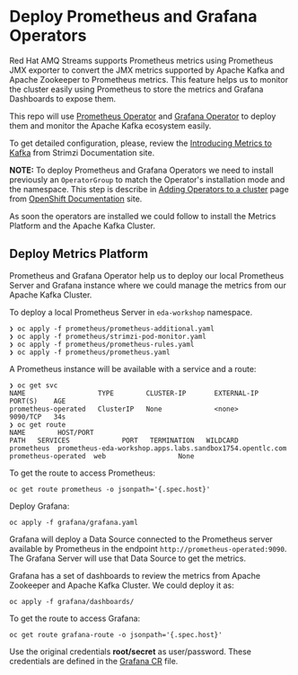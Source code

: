 # Deploy Prometheus and Grafana Operators

Red Hat AMQ Streams supports Prometheus metrics using Prometheus JMX exporter to convert the JMX metrics supported
by Apache Kafka and Apache Zookeeper to Prometheus metrics. This feature helps us to monitor the cluster
easily using Prometheus to store the metrics and Grafana Dashboards to expose them.

This repo will use [Prometheus Operator](https://operatorhub.io/operator/prometheus) and
[Grafana Operator](https://operatorhub.io/operator/grafana-operator) to deploy them and monitor the
Apache Kafka ecosystem easily.

To get detailed configuration, please, review the
[Introducing Metrics to Kafka](https://strimzi.io/docs/operators/latest/deploying.html#assembly-metrics-str)
from Strimzi Documentation site.

**NOTE:** To deploy Prometheus and Grafana Operators we need to install previously an `OperatorGroup` to match the
Operator's installation mode and the namespace. This step is describe in
[Adding Operators to a cluster](https://docs.openshift.com/container-platform/4.7/operators/admin/olm-adding-operators-to-cluster.html)
page from [OpenShift Documentation](https://docs.openshift.com/container-platform/4.7/welcome/index.html) site.

As soon the operators are installed we could follow to install the Metrics Platform and the Apache Kafka Cluster.

## Deploy Metrics Platform

Prometheus and Grafana Operator help us to deploy our local Prometheus Server and Grafana instance where
we could manage the metrics from our Apache Kafka Cluster.

To deploy a local Prometheus Server in ```eda-workshop``` namespace.

```shell
❯ oc apply -f prometheus/prometheus-additional.yaml
❯ oc apply -f prometheus/strimzi-pod-monitor.yaml
❯ oc apply -f prometheus/prometheus-rules.yaml
❯ oc apply -f prometheus/prometheus.yaml
```

A Prometheus instance will be available with a service and a route:

```shell
❯ oc get svc
NAME                  TYPE        CLUSTER-IP       EXTERNAL-IP   PORT(S)    AGE
prometheus-operated   ClusterIP   None             <none>        9090/TCP   34s
❯ oc get route
NAME        HOST/PORT                                                  PATH   SERVICES             PORT   TERMINATION   WILDCARD
prometheus  prometheus-eda-workshop.apps.labs.sandbox1754.opentlc.com         prometheus-operated  web                  None
```

To get the route to access Prometheus:

```shell
oc get route prometheus -o jsonpath='{.spec.host}'
```

Deploy Grafana:

```shell
oc apply -f grafana/grafana.yaml
```

Grafana will deploy a Data Source connected to the Prometheus server available by Prometheus
in the endpoint ```http://prometheus-operated:9090```. The Grafana Server will use that Data Source
to get the metrics.

Grafana has a set of dashboards to review the metrics from Apache Zookeeper and Apache Kafka Cluster. We could
deploy it as:

```shell
oc apply -f grafana/dashboards/
```

To get the route to access Grafana:

```shell
oc get route grafana-route -o jsonpath='{.spec.host}'
```

Use the original credentials **root/secret** as user/password. These credentials are defined in the
[Grafana CR](./metrics/grafana/grafana.yaml) file.

